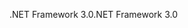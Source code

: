 <span data-ttu-id="b535e-101">.NET Framework 3.0</span><span class="sxs-lookup"><span data-stu-id="b535e-101">.NET Framework 3.0</span></span>